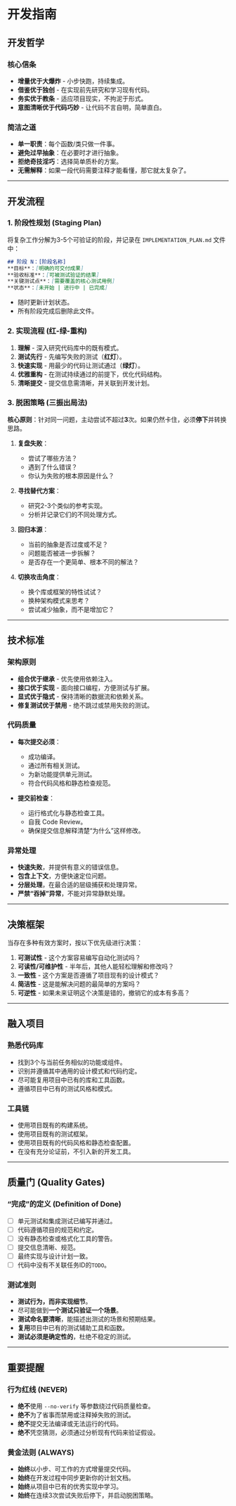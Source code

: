 # 开发指南

## 开发哲学

### 核心信条

- **增量优于大爆炸** - 小步快跑，持续集成。
- **借鉴优于独创** - 在实现前先研究和学习现有代码。
- **务实优于教条** - 适应项目现实，不拘泥于形式。
- **意图清晰优于代码巧妙** - 让代码不言自明，简单直白。

### 简洁之道

- **单一职责**：每个函数/类只做一件事。
- **避免过早抽象**：在必要时才进行抽象。
- **拒绝奇技淫巧**：选择简单质朴的方案。
- **无需解释**：如果一段代码需要注释才能看懂，那它就太复杂了。

***

## 开发流程

### 1. 阶段性规划 (Staging Plan)

将复杂工作分解为3-5个可验证的阶段，并记录在 `IMPLEMENTATION_PLAN.md` 文件中：

```markdown
## 阶段 N：[阶段名称]
**目标**：[明确的可交付成果]
**验收标准**：[可被测试验证的结果]
**关键测试点**：[需要覆盖的核心测试用例]
**状态**：[未开始 | 进行中 | 已完成]
````

  - 随时更新计划状态。
  - 所有阶段完成后删除此文件。

### 2\. 实现流程 (红-绿-重构)

1.  **理解** - 深入研究代码库中的既有模式。
2.  **测试先行** - 先编写失败的测试（**红灯**）。
3.  **快速实现** - 用最少的代码让测试通过（**绿灯**）。
4.  **优雅重构** - 在测试持续通过的前提下，优化代码结构。
5.  **清晰提交** - 提交信息需清晰，并关联到开发计划。

### 3\. 脱困策略 (三振出局法)

**核心原则**：针对同一问题，主动尝试不超过**3**次。如果仍然卡住，必须**停下**并转换思路。

1.  **复盘失败**：

      - 尝试了哪些方法？
      - 遇到了什么错误？
      - 你认为失败的根本原因是什么？

2.  **寻找替代方案**：

      - 研究2-3个类似的参考实现。
      - 分析并记录它们的不同处理方式。

3.  **回归本源**：

      - 当前的抽象是否过度或不足？
      - 问题能否被进一步拆解？
      - 是否存在一个更简单、根本不同的解法？

4.  **切换攻击角度**：

      - 换个库或框架的特性试试？
      - 换种架构模式来思考？
      - 尝试减少抽象，而不是增加它？

-----

## 技术标准

### 架构原则

  - **组合优于继承** - 优先使用依赖注入。
  - **接口优于实现** - 面向接口编程，方便测试与扩展。
  - **显式优于隐式** - 保持清晰的数据流和依赖关系。
  - **修复测试优于禁用** - 绝不跳过或禁用失败的测试。

### 代码质量

  - **每次提交必须**：

      - 成功编译。
      - 通过所有相关测试。
      * 为新功能提供单元测试。
      - 符合代码风格和静态检查规范。

  - **提交前检查**：

      - 运行格式化与静态检查工具。
      - 自我 Code Review。
      - 确保提交信息解释清楚“为什么”这样修改。

### 异常处理

  - **快速失败**，并提供有意义的错误信息。
  - **包含上下文**，方便快速定位问题。
  - **分层处理**，在最合适的层级捕获和处理异常。
  - **严禁“吞掉”异常**，不能对异常静默处理。

-----

## 决策框架

当存在多种有效方案时，按以下优先级进行决策：

1.  **可测试性** - 这个方案容易编写自动化测试吗？
2.  **可读性/可维护性** - 半年后，其他人能轻松理解和修改吗？
3.  **一致性** - 这个方案是否遵循了项目现有的设计模式？
4.  **简洁性** - 这是能解决问题的最简单的方案吗？
5.  **可逆性** - 如果未来证明这个决策是错的，撤销它的成本有多高？

-----

## 融入项目

### 熟悉代码库

  - 找到3个与当前任务相似的功能或组件。
  - 识别并遵循其中通用的设计模式和代码约定。
  - 尽可能复用项目中已有的库和工具函数。
  - 遵循项目中已有的测试风格和模式。

### 工具链

  - 使用项目既有的构建系统。
  - 使用项目既有的测试框架。
  - 使用项目既有的代码风格和静态检查配置。
  - 在没有充分论证前，不引入新的开发工具。

-----

## 质量门 (Quality Gates)

### “完成”的定义 (Definition of Done)

  - [ ] 单元测试和集成测试已编写并通过。
  - [ ] 代码遵循项目的规范和约定。
  - [ ] 没有静态检查或格式化工具的警告。
  - [ ] 提交信息清晰、规范。
  - [ ] 最终实现与设计计划一致。
  - [ ] 代码中没有不关联任务ID的`TODO`。

### 测试准则

  - **测试行为，而非实现细节**。
  - 尽可能做到**一个测试只验证一个场景**。
  - **测试命名要清晰**，能描述出测试的场景和预期结果。
  - **复用**项目中已有的测试辅助工具和函数。
  - **测试必须是确定性的**，杜绝不稳定的测试。

-----

## 重要提醒

### 行为红线 (NEVER)

  - **绝不**使用 `--no-verify` 等参数绕过代码质量检查。
  - **绝不**为了省事而禁用或注释掉失败的测试。
  - **绝不**提交无法编译或无法运行的代码。
  - **绝不**凭空猜测，必须通过分析现有代码来验证假设。

### 黄金法则 (ALWAYS)

  - **始终**以小步、可工作的方式增量提交代码。
  - **始终**在开发过程中同步更新你的计划文档。
  - **始终**从项目中已有的优秀实现中学习。
  - **始终**在连续3次尝试失败后停下，并启动脱困策略。
